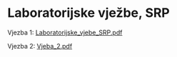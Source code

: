 # Laboratorijske vježbe, SRP

Vjezba 1: [Laboratorijske_vjebe_SRP.pdf](https://github.com/AntonioBalic/Laboratorijske-vjezbe-SRP/files/7364328/Laboratorijske_vjebe_SRP.pdf)

Vjezba 2: [Vjeba_2.pdf](https://github.com/AntonioBalic/Laboratorijske-vjezbe-SRP/files/7442551/Vjeba_2.pdf)
